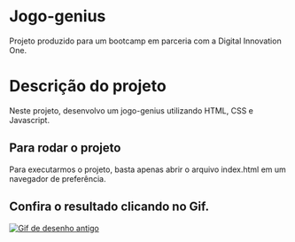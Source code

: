 # Jogo-genius
Projeto produzido para um bootcamp em parceria com a Digital Innovation One.

# Descrição do projeto

Neste projeto, desenvolvo um jogo-genius utilizando HTML, CSS e Javascript.

## Para rodar o projeto

Para executarmos o projeto, basta apenas abrir o arquivo index.html em um navegador de preferência.

## Confira o resultado clicando no Gif.

<a href="" ><img src="https://thumbs.gfycat.com/SmallVillainousDavidstiger-size_restricted.gif" alt="Gif de desenho antigo"></a>
